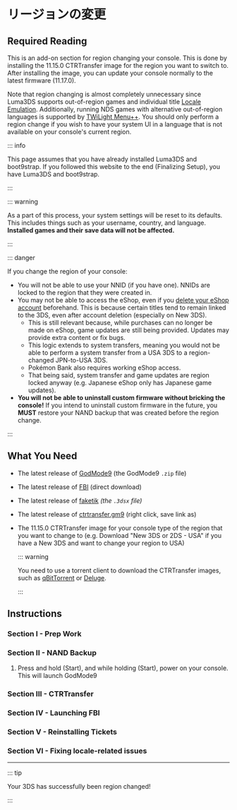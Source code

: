 # リージョンの変更

## Required Reading

This is an add-on section for region changing your console. This is done by installing the 11.15.0 CTRTransfer image for the region you want to switch to. After installing the image, you can update your console normally to the latest firmware (11.17.0).

Note that region changing is almost completely unnecessary since Luma3DS supports out-of-region games and individual title [Locale Emulation](https://github.com/LumaTeam/Luma3DS/wiki/Optional-features). Additionally, running NDS games with alternative out-of-region languages is supported by [TWiLight Menu++](https://github.com/DS-Homebrew/TWiLightMenu/releases). You should only perform a region change if you wish to have your system UI in a language that is not available on your console's current region.

::: info

This page assumes that you have already installed Luma3DS and boot9strap. If you followed this website to the end (Finalizing Setup), you have Luma3DS and boot9strap.

:::

::: warning

As a part of this process, your system settings will be reset to its defaults. This includes things such as your username, country, and language. **Installed games and their save data will not be affected.**

:::

::: danger

If you change the region of your console:

- You will not be able to use your NNID (if you have one). NNIDs are locked to the region that they were created in.
- You may not be able to access the eShop, even if you [delete your eShop account](https://en-americas-support.nintendo.com/app/answers/detail/a_id/74/~/how-to-delete-a-nintendo-eshop-account) beforehand. This is because certain titles tend to remain linked to the 3DS, even after account deletion (especially on New 3DS).
  - This is still relevant because, while purchases can no longer be made on eShop, game updates are still being provided. Updates may provide extra content or fix bugs.
  - This logic extends to system transfers, meaning you would not be able to perform a system transfer from a USA 3DS to a region-changed JPN-to-USA 3DS.
  - Pokémon Bank also requires working eShop access.
  - That being said, system transfer and game updates are region locked anyway (e.g. Japanese eShop only has Japanese game updates).
- **You will not be able to uninstall custom firmware without bricking the console!** If you intend to uninstall custom firmware in the future, you **MUST** restore your NAND backup that was created before the region change.

:::

## What You Need

- The latest release of [GodMode9](https://github.com/d0k3/GodMode9/releases/latest) (the GodMode9 `.zip` file)
- The latest release of [FBI](https://github.com/nh-server/FBI-NH/releases/download/2.6.1/FBI.3dsx) (direct download)
- The latest release of [faketik](https://github.com/ihaveamac/faketik/releases/latest) _(the `.3dsx` file)_
- The latest release of [ctrtransfer.gm9](https://raw.githubusercontent.com/nh-server/scripts/refs/heads/main/3DS/ctrtransfer.gm9) (right click, save link as)
- The 11.15.0 CTRTransfer image for your console type of the region that you want to change to (e.g. Download "New 3DS or 2DS - USA" if you have a New 3DS and want to change your region to USA)

  ::: warning

  You need to use a torrent client to download the CTRTransfer images, such as [qBitTorrent](https://www.qbittorrent.org/download) or [Deluge](https://deluge-torrent.org/download/).

  :::

<!--@include: ./_include/ctrtransfer-images.md -->

## Instructions

### Section I - Prep Work

<!--@include: ./_include/ctrtransfer-prep.md -->

### Section II - NAND Backup

1. Press and hold (Start), and while holding (Start), power on your console. This will launch GodMode9

<!--@include: ./_include/nand-backup.md -->

### Section III - CTRTransfer

<!--@include: ./_include/ctrtransfer-main.md -->

### Section IV - Launching FBI

<!--@include: ./_include/launch-hbl-dlp.md -->

### Section V - Reinstalling Tickets

<!--@include: ./_include/ctrtransfer-ticket-copy.md -->

### Section VI - Fixing locale-related issues

<!--@include: ./_include/ctrnand-datayeet.md -->

___

::: tip

Your 3DS has successfully been region changed!

:::
